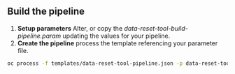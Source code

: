 ## Build the pipeline


1. **Setup parameters** Alter, or copy the _data-reset-tool-build-pipeline.param_ updating the values for your pipeline.
2. **Create the pipeline** process the template referencing your parameter file.

```bash 
oc process -f templates/data-reset-tool-pipeline.json -p data-reset-tool-build-pipeline.param  | oc create -f -
```